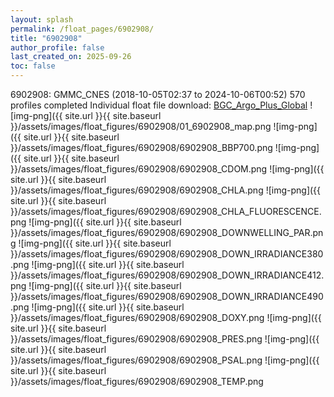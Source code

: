 ```yaml
---
layout: splash
permalink: /float_pages/6902908/
title: "6902908"
author_profile: false
last_created_on: 2025-09-26
toc: false
---
```

 
6902908: GMMC_CNES (2018-10-05T02:37 to 2024-10-06T00:52)
570 profiles completed
Individual float file download: [BGC_Argo_Plus_Global](https://ftp.soest.hawaii.edu/bgc_argo_plus/Individual_Floats/outliers_removed/6902908_Sprof_processed.nc)
![img-png]({{ site.url }}{{ site.baseurl }}/assets/images/float_figures/6902908/01_6902908_map.png
![img-png]({{ site.url }}{{ site.baseurl }}/assets/images/float_figures/6902908/6902908_BBP700.png
![img-png]({{ site.url }}{{ site.baseurl }}/assets/images/float_figures/6902908/6902908_CDOM.png
![img-png]({{ site.url }}{{ site.baseurl }}/assets/images/float_figures/6902908/6902908_CHLA.png
![img-png]({{ site.url }}{{ site.baseurl }}/assets/images/float_figures/6902908/6902908_CHLA_FLUORESCENCE.png
![img-png]({{ site.url }}{{ site.baseurl }}/assets/images/float_figures/6902908/6902908_DOWNWELLING_PAR.png
![img-png]({{ site.url }}{{ site.baseurl }}/assets/images/float_figures/6902908/6902908_DOWN_IRRADIANCE380.png
![img-png]({{ site.url }}{{ site.baseurl }}/assets/images/float_figures/6902908/6902908_DOWN_IRRADIANCE412.png
![img-png]({{ site.url }}{{ site.baseurl }}/assets/images/float_figures/6902908/6902908_DOWN_IRRADIANCE490.png
![img-png]({{ site.url }}{{ site.baseurl }}/assets/images/float_figures/6902908/6902908_DOXY.png
![img-png]({{ site.url }}{{ site.baseurl }}/assets/images/float_figures/6902908/6902908_PRES.png
![img-png]({{ site.url }}{{ site.baseurl }}/assets/images/float_figures/6902908/6902908_PSAL.png
![img-png]({{ site.url }}{{ site.baseurl }}/assets/images/float_figures/6902908/6902908_TEMP.png
